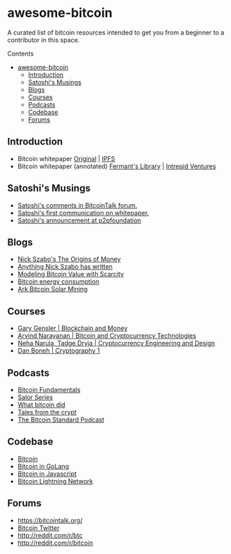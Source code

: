 # awesome-bitcoin
A curated list of bitcoin resources intended to get you from a beginner to a contributor in this space.

Contents
- [awesome-bitcoin](#awesome-bitcoin)
  - [Introduction](#introduction)
  - [Satoshi's Musings](#satoshis-musings)
  - [Blogs](#blogs)
  - [Courses](#courses)
  - [Podcasts](#podcasts)
  - [Codebase](#codebase)
  - [Forums](#forums)

## Introduction

* Bitcoin whitepaper [Original](https://www.metzdowd.com/pipermail/cryptography/2008-October/014810.html) | [IPFS](https://gateway.ipfs.io/ipfs/QmRA3NWM82ZGynMbYzAgYTSXCVM14Wx1RZ8fKP42G6gjgj)
* Bitcoin whitepaper (annotated) [Fermant's Library](https://fermatslibrary.com/s/bitcoin) | [Intrepid Ventures](https://static1.squarespace.com/static/567bb4f069a91a95348fa0b2/t/5cd27c8bb208fcb3a45d2196/1557298317565/Intrepid+Ventures+Bitcoin+White+Paper+Made+Simple.pdf)

## Satoshi's Musings
* [Satoshi's comments in BitcoinTalk forum.](https://bitcointalk.org/index.php?action=profile;u=3;sa=showPosts;start=520)
* [Satoshi's first communication on whitepaper.](https://www.metzdowd.com/pipermail/cryptography/2008-October/014810.html)
* [Satoshi's announcement at p2pfoundation](http://p2pfoundation.ning.com/forum/topics/bitcoin-open-source?xg_source=activity)

## Blogs
* [Nick Szabo's The Origins of Money](https://nakamotoinstitute.org/shelling-out/)
* [Anything Nick Szabo has written](http://unenumerated.blogspot.com/)
* [Modeling Bitcoin Value with Scarcity](https://medium.com/@100trillionUSD)
* [Bitcoin energy consumption](https://hbr.org/2021/05/how-much-energy-does-bitcoin-actually-consume)
* [Ark Bitcoin Solar Mining](https://github.com/ARKInvest/SolarBatteryBitcoin)


## Courses
* [Gary Gensler | Blockchain and Money](https://ocw.mit.edu/courses/sloan-school-of-management/15-s12-blockchain-and-money-fall-2018/)
* [Arvind Narayanan | Bitcoin and Cryptocurrency Technologies](https://www.coursera.org/learn/cryptocurrency)
* [Neha Narula, Tadge Dryja | Cryptocurrency Engineering and Design](https://ocw.mit.edu/courses/media-arts-and-sciences/mas-s62-cryptocurrency-engineering-and-design-spring-2018/)
* [Dan Boneh | Cryptography 1](https://www.coursera.org/learn/crypto)


## Podcasts
* [Bitcoin Fundamentals](https://www.theinvestorspodcast.com/bitcoin-fundamentals/)
* [Salor Series](https://www.youtube.com/playlist?list=PLLhllQv4VfFZQd4tNO6pQcyWCLS4KICHc)
* [What bitcoin did](https://www.whatbitcoindid.com/)
* [Tales from the crypt](https://talesfromthecrypt.libsyn.com/)
* [The Bitcoin Standard Podcast](https://saifedean.com/podcast/)

## Codebase
* [Bitcoin](https://github.com/bitcoin/bitcoin)
* [Bitcoin in GoLang](https://github.com/btcsuite/btcd)
* [Bitcoin in Javascript](https://github.com/moneybutton/yours-bitcoin)
* [Bitcoin Lightning Network](https://github.com/lightningnetwork/lnd)

## Forums
* https://bitcointalk.org/
* [Bitcoin Twitter](https://twitter.com/search?q=bitcoin&src=typed_query)
* http://reddit.com/r/btc
* http://reddit.com/r/bitcoin